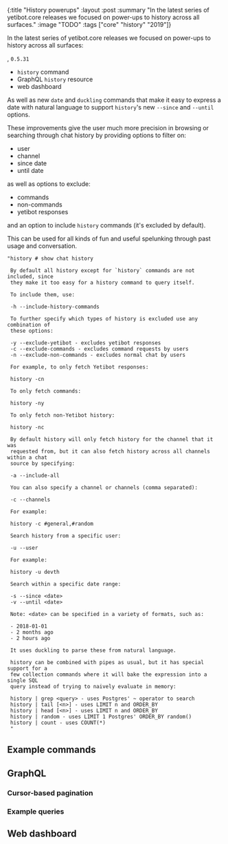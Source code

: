 {:title "History powerups"
 :layout :post
 :summary "In the latest series of yetibot.core releases we focused on power-ups to history across all surfaces."
 :image "TODO"
 :tags  ["core" "history" "2019"]}
 
In the latest series of yetibot.core releases we focused on power-ups to history
across all surfaces:


, `0.5.31`


- `history` command
- GraphQL `history` resource
- web dashboard

As well as new `date` and `duckling` commands that make it easy to express a
date with natural language to support `history`'s new `--since` and `--until`
options.

These improvements give the user much more precision in browsing or searching
through chat history by providing options to filter on:

- user
- channel
- since date
- until date

as well as options to exclude:

- commands
- non-commands
- yetibot responses

and an option to include `history` commands (it's excluded by default).

This can be used for all kinds of fun and useful spelunking through past usage
and conversation.


```
"history # show chat history

 By default all history except for `history` commands are not included, since
 they make it too easy for a history command to query itself.

 To include them, use:

 -h --include-history-commands

 To further specify which types of history is excluded use any combination of
 these options:

 -y --exclude-yetibot - excludes yetibot responses
 -c --exclude-commands - excludes command requests by users
 -n --exclude-non-commands - excludes normal chat by users

 For example, to only fetch Yetibot responses:

 history -cn

 To only fetch commands:

 history -ny

 To only fetch non-Yetibot history:

 history -nc

 By default history will only fetch history for the channel that it was
 requested from, but it can also fetch history across all channels within a chat
 source by specifying:

 -a --include-all

 You can also specify a channel or channels (comma separated):

 -c --channels

 For example:

 history -c #general,#random

 Search history from a specific user:

 -u --user

 For example:

 history -u devth

 Search within a specific date range:

 -s --since <date>
 -v --until <date>

 Note: <date> can be specified in a variety of formats, such as:

 - 2018-01-01
 - 2 months ago
 - 2 hours ago

 It uses duckling to parse these from natural language.

 history can be combined with pipes as usual, but it has special support for a
 few collection commands where it will bake the expression into a single SQL
 query instead of trying to naively evaluate in memory:

 history | grep <query> - uses Postgres' ~ operator to search
 history | tail [<n>] - uses LIMIT n and ORDER_BY
 history | head [<n>] - uses LIMIT n and ORDER_BY
 history | random - uses LIMIT 1 Postgres' ORDER_BY random()
 history | count - uses COUNT(*)
 "
```

## Example commands

## GraphQL

### Cursor-based pagination

### Example queries

## Web dashboard


